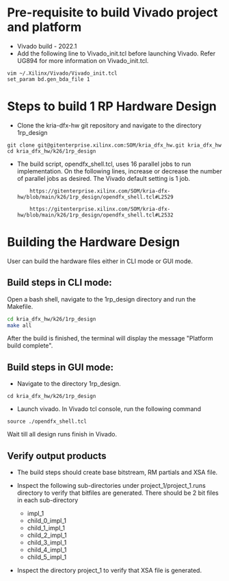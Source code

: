 # Pre-requisite to build Vivado project and platform 

- Vivado build -  2022.1
- Add the following line to Vivado_init.tcl before launching Vivado. Refer UG894 for more information on Vivado_init.tcl.
```
vim ~/.Xilinx/Vivado/Vivado_init.tcl
set_param bd.gen_bda_file 1
```

# Steps to build 1 RP Hardware Design

- Clone the kria-dfx-hw git repository and navigate to the directory 1rp_design
```
git clone git@gitenterprise.xilinx.com:SOM/kria_dfx_hw.git kria_dfx_hw
cd kria_dfx_hw/k26/1rp_design
```
	
- The build script, opendfx_shell.tcl, uses 16 parallel jobs to run implementation. On the following lines, increase or decrease the number of parallel jobs as desired. The Vivado default setting is 1 job.


          https://gitenterprise.xilinx.com/SOM/kria-dfx-hw/blob/main/k26/1rp_design/opendfx_shell.tcl#L2529
	  
          https://gitenterprise.xilinx.com/SOM/kria-dfx-hw/blob/main/k26/1rp_design/opendfx_shell.tcl#L2532



# Building the Hardware Design
User can build the hardware files either in CLI mode or GUI mode.

## Build steps in CLI mode:
Open a bash shell, navigate to the 1rp_design directory and run the Makefile.

```bash
cd kria_dfx_hw/k26/1rp_design
make all
```
After the build is finished, the terminal will display the message "Platform build complete". 


## Build steps in GUI mode:
* Navigate to the directory 1rp_design.
```
cd kria_dfx_hw/k26/1rp_design
```


* Launch vivado. In Vivado tcl console, run the following command
```
source ./opendfx_shell.tcl
```
Wait till all design runs finish in Vivado.



## Verify output products
* The build steps should create base bitstream, RM partials and XSA file.
* Inspect the following sub-directories under project_1/project_1.runs directory to verify that bitfiles are generated. There should be 2 bit files in each sub-directory 
    * impl_1
    * child_0_impl_1
    * child_1_impl_1
    * child_2_impl_1
    * child_3_impl_1
    * child_4_impl_1
    * child_5_impl_1

* Inspect the directory project_1 to verify that XSA file is generated.

